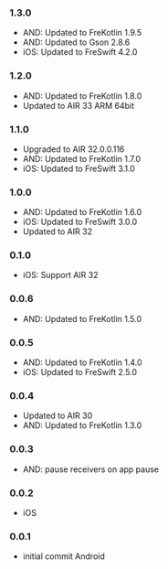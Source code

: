 ### 1.3.0
- AND: Updated to FreKotlin 1.9.5
- AND: Updated to Gson 2.8.6
- iOS: Updated to FreSwift 4.2.0

### 1.2.0
- AND: Updated to FreKotlin 1.8.0
- Updated to AIR 33 ARM 64bit

### 1.1.0
- Upgraded to AIR 32.0.0.116
- AND: Updated to FreKotlin 1.7.0
- iOS: Updated to FreSwift 3.1.0

### 1.0.0
- AND: Updated to FreKotlin 1.6.0
- iOS: Updated to FreSwift 3.0.0
- Updated to AIR 32

### 0.1.0
- iOS: Support AIR 32

### 0.0.6
- AND: Updated to FreKotlin 1.5.0

### 0.0.5 
- AND: Updated to FreKotlin 1.4.0
- iOS: Updated to FreSwift 2.5.0

### 0.0.4 
- Updated to AIR 30
- AND: Updated to FreKotlin 1.3.0

### 0.0.3 
- AND: pause receivers on app pause

### 0.0.2  
- iOS

### 0.0.1  
- initial commit Android
